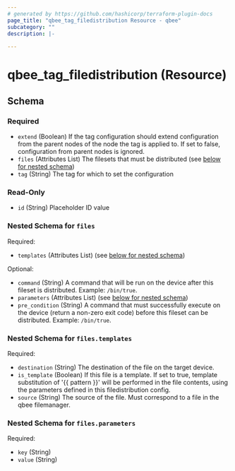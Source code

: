 ```yaml
---
# generated by https://github.com/hashicorp/terraform-plugin-docs
page_title: "qbee_tag_filedistribution Resource - qbee"
subcategory: ""
description: |-
  
---
```


# qbee_tag_filedistribution (Resource)





<!-- schema generated by tfplugindocs -->
## Schema

### Required

- `extend` (Boolean) If the tag configuration should extend configuration from the parent nodes of the node the tag is applied to. If set to false, configuration from parent nodes is ignored.
- `files` (Attributes List) The filesets that must be distributed (see [below for nested schema](#nestedatt--files))
- `tag` (String) The tag for which to set the configuration

### Read-Only

- `id` (String) Placeholder ID value

<a id="nestedatt--files"></a>
### Nested Schema for `files`

Required:

- `templates` (Attributes List) (see [below for nested schema](#nestedatt--files--templates))

Optional:

- `command` (String) A command that will be run on the device after this fileset is distributed. Example: `/bin/true`.
- `parameters` (Attributes List) (see [below for nested schema](#nestedatt--files--parameters))
- `pre_condition` (String) A command that must successfully execute on the device (return a non-zero exit code) before this fileset can be distributed. Example: `/bin/true`.

<a id="nestedatt--files--templates"></a>
### Nested Schema for `files.templates`

Required:

- `destination` (String) The destination of the file on the target device.
- `is_template` (Boolean) If this file is a template. If set to true, template substitution of '\{\{ pattern \}\}' will be performed in the file contents, using the parameters defined in this filedistribution config.
- `source` (String) The source of the file. Must correspond to a file in the qbee filemanager.


<a id="nestedatt--files--parameters"></a>
### Nested Schema for `files.parameters`

Required:

- `key` (String)
- `value` (String)


